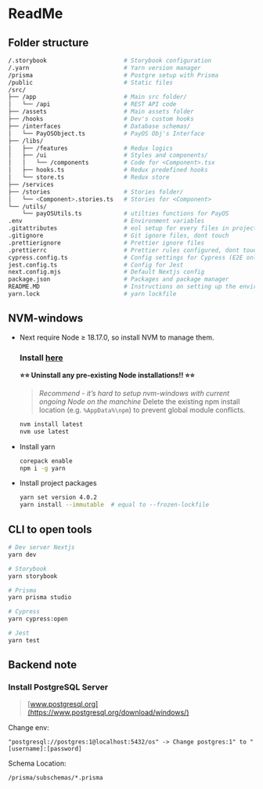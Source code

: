 # ReadMe

## Folder structure

```bash
/.storybook                      # Storybook configuration
/.yarn                           # Yarn version manager
/prisma                          # Postgre setup with Prisma
/public                          # Static files
/src/
├── /app                         # Main src folder/
│   └── /api                     # REST API code
├── /assets                      # Main assets folder
├── /hooks                       # Dev's custom hooks
├── /interfaces                  # Database schemas/
│   └── PayOSObject.ts           # PayOS Obj's Interface
├── /libs/
│   ├── /features                # Redux logics
│   ├── /ui                      # Styles and components/
│   │   └── /components          # Code for <Component>.tsx
│   ├── hooks.ts                 # Redux predefined hooks
│   └── store.ts                 # Redux store
├── /services
├── /stories                     # Stories folder/
│   └── <Component>.stories.ts   # Stories for <Component>
└── /utils/
    └── payOSUtils.ts            # utilties functions for PayOS
.env                             # Environment variables
.gitattributes                   # eol setup for every files in project, dont touch
.gitignore                       # Git ignore files, dont touch
.prettierignore                  # Prettier ignore files
.prettierrc                      # Prettier rules configured, dont touch
cypress.config.ts                # Config settings for Cypress (E2E only)
jest.config.ts                   # Config for Jest
next.config.mjs                  # Default Nextjs config
package.json                     # Packages and package manager
README.MD                        # Instructions on setting up the environment
yarn.lock                        # yarn lockfile
```

## NVM-windows

- Next require Node ≥ 18.17.0, so install NVM to manage them.
  ### Install [here](https://github.com/coreybutler/nvm-windows/releases)
  **⭐⭐ Uninstall any pre-existing Node installations!! ⭐⭐**
  > _Recommend - it’s hard to setup nvm-windows with current ongoing Node on the manchine_
  > Delete the existing npm install location (e.g. `%AppData%\npm`) to prevent global module conflicts.
  ```bash
  nvm install latest
  nvm use latest
  ```
- Install yarn
  ```bash
  corepack enable
  npm i -g yarn
  ```
- Install project packages
  ```bash
  yarn set version 4.0.2
  yarn install --immutable  # equal to --frozen-lockfile
  ```

## CLI to open tools

```bash
# Dev server Nextjs
yarn dev

# Storybook
yarn storybook

# Prisma
yarn prisma studio

# Cypress
yarn cypress:open

# Jest
yarn test
```

## Backend note

### Install PostgreSQL Server

> [www.postgresql.org](https://www.postgresql.org/download/windows/)

Change env:

```
"postgresql://postgres:1@localhost:5432/os" -> Change postgres:1" to "[username]:[password]
```

Schema Location:
```
/prisma/subschemas/*.prisma
```